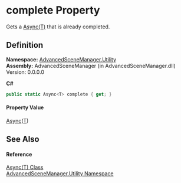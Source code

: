 # complete Property


Gets a <a href="T_AdvancedSceneManager_Utility_Async_1.md">Async(T)</a> that is already completed.



## Definition
**Namespace:** <a href="N_AdvancedSceneManager_Utility.md">AdvancedSceneManager.Utility</a>  
**Assembly:** AdvancedSceneManager (in AdvancedSceneManager.dll) Version: 0.0.0.0

**C#**
``` C#
public static Async<T> complete { get; }
```



#### Property Value
<a href="T_AdvancedSceneManager_Utility_Async_1.md">Async</a>(<a href="T_AdvancedSceneManager_Utility_Async_1.md">T</a>)

## See Also


#### Reference
<a href="T_AdvancedSceneManager_Utility_Async_1.md">Async(T) Class</a>  
<a href="N_AdvancedSceneManager_Utility.md">AdvancedSceneManager.Utility Namespace</a>  
